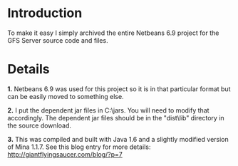 # Introduction #

To make it easy I simply archived the entire Netbeans 6.9 project for the GFS Server source code and files.


# Details #

**1.** Netbeans 6.9 was used for this project so it is in that particular format but can be easily moved to something else.

**2.** I put the dependent jar files in C:\jars.  You will need to modify that accordingly.  The dependent jar files should be in the "dist\lib" directory in the source download.

**3.** This was compiled and built with Java 1.6 and a slightly modified version of Mina 1.1.7.  See this blog entry for more details: http://giantflyingsaucer.com/blog/?p=7